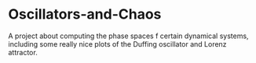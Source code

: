 # Oscillators-and-Chaos

A project about computing the phase spaces f certain dynamical systems, including some really nice plots of the Duffing oscillator and Lorenz attractor.

